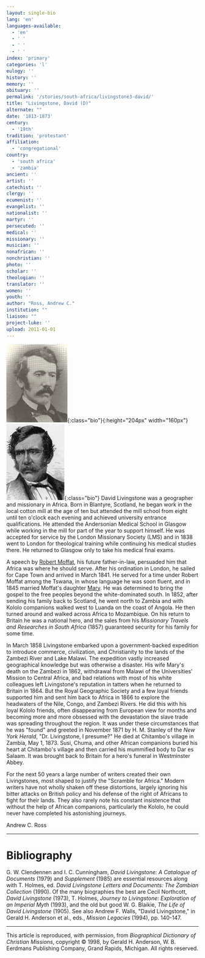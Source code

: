 ```yaml
---
layout: single-bio
lang: 'en'
languages-available:
  - 'en'
  - ' '
  - ' '
  - ' '
index: 'primary'
categories: 'l'
eulogy: ''
history: ''
memory: ''
obituary: ''
permalink: '/stories/south-africa/livingstone3-david/'
title: "Livingstone, David (D)"
alternate: ""
date: '1813-1873'
century:
  - '19th'
tradition: 'protestant'
affiliation:
  - 'congregational'
country:
  - 'south africa'
  - 'zambia'
ancient: ''
artist: ''
catechist: ''
clergy: ''
ecumenist: ''
evangelist: ''
nationalist: ''
martyr: ''
persecuted: ''
medical: ''
missionary: ''
musician: ''
nonafrican: ''
nonchristian: ''
photo: ''
scholar: ''
theologian: ''
translator: ''
women: ''
youth: ''
author: "Ross, Andrew C."
institution: ""
liaison: ""
project-luke: ''
upload: 2011-01-01
---
```


![image](/images/bio-pics/southafrica/livingstone3-david/livingstone_david-photo.jpg){:class="bio"}{:height="204px" width="160px"}![image](/images/bio-pics/southafrica/livingstone3-david/livingstone.jpg){:class="bio"} David Livingstone was a geographer and missionary in Africa. Born in Blantyre, Scotland, he began work in the local cotton mill at the age of ten but attended the mill school from eight until ten o'clock each evening and achieved university entrance qualifications. He attended the Andersonian Medical School in Glasgow while working in the mill for part of the year to support himself. He was accepted for service by the London Missionary Society (LMS) and in 1838 went to London for theological training while continuing his medical studies there. He returned to Glasgow only to take his medical final exams.

A speech by [Robert Moffat](moffatt4_robert.html),
his future father-in-law, persuaded him that Africa was where
he should serve. After his ordination in London, he sailed
for Cape Town and arrived in March 1841. He served for a time
under Robert Moffat among the Tswana, in whose language he
was soon fluent, and in 1845 married Moffat's daughter [Mary](livingstone_mary.html).
He was determined to bring the gospel to the free peoples
beyond the white-dominated south. In 1852, after sending his
family back to Scotland, he went north to Zambia and with
Kololo companions walked west to Luanda on the coast of Angola.
He then turned around and walked across Africa to Mozambique.
On his return to Britain he was a national hero, and the sales
from his *Missionary Travels and Researches in South Africa*
(1857) guaranteed security for his family for some time.

In March 1858 Livingstone embarked upon a government-backed expedition to introduce commerce, civilization, and Christianity to the lands of the Zambezi River and Lake Malawi. The expedition vastly increased geographical knowledge but was otherwise a disaster. His wife Mary's death on the Zambezi in 1862, withdrawal from Malawi of the Universities' Mission to Central Africa, and bad relations with most of his white colleagues left Livingstone's reputation in tatters when he returned to Britain in 1864. But the Royal Geographic Society and a few loyal friends supported him and sent him back to Africa in 1866 to explore the headwaters of the Nile, Congo, and Zambezi Rivers. He did this with his loyal Kololo friends, often disappearing from European view for months and becoming more and more obsessed with the devastation the slave trade was spreading throughout the region. It was under these circumstances that he was "found" and greeted in November 1871 by H. M. Stanley of the *New York Herald*, "Dr. Livingstone, I presume?" He died at Chitambo's village in Zambia, May 1, 1873. Susi, Chuma, and other African companions buried his heart at Chitambo's village and then carried his mummified body to Dar es Salaam. It was brought back to Britain for a hero's funeral in Westminster Abbey.

For the next 50 years a large number of writers created their own Livingstones, most shaped to justify the "Scramble for Africa." Modern writers have not wholly shaken off these distortions, largely ignoring his bitter attacks on British policy and his defense of the right of Africans to fight for their lands. They also rarely note his constant insistence that without the help of African companions, particularly the Kololo, he could never have completed his astonishing journeys.

Andrew C. Ross

---

# Bibliography

G. W. Clendennen and I. C. Cunningham, *David Livingstone: A Catalogue of Documents* (1979) and *Supplement* (1985) are essential resources along with T. Holmes, ed. *David Livingstone Letters and Documents: The Zambian Collection* (1990). Of the many biographies the best are Cecil Northcott, *David Livingstone* (1973), T. Holmes, *Journey to Livingstone: Exploration of an Imperial Myth* (1993), and the old but good W. G. Blaikie, *The Life of David Livingstone* (1905). See also Andrew F. Walls, "David Livingstone," in Gerald H. Anderson et al., eds., *Mission Legacies* (1994), pp. 140-147.

---

This article is reproduced, with permission, from *Biographical Dictionary of Christian Missions*, copyright © 1998, by Gerald H. Anderson, W. B. Eerdmans Publishing Company, Grand Rapids, Michigan. All rights reserved.
